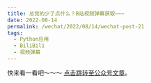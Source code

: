 ```yaml
---
title: 总觉的少了点什么？B站视频弹幕获取~~~
date: 2022-08-14
permalink: /wechat/2022/08/14/wechat-post-21
tags:
  - Python应用
  - BiliBili
  - 视频弹幕
---
```


快来看一看吧～～～ [点击跳转至公众号文章](http://mp.weixin.qq.com/s?__biz=MzkxNjM0MzQ0MQ==&mid=2247484171&idx=1&sn=c15a48f9e80ab029498d09bbfdbc03ec&chksm=c1501cf5f62795e38df2ad6eba270af3a6021b149d492545615b893efb3beb69fa03364fbf83#rd)。